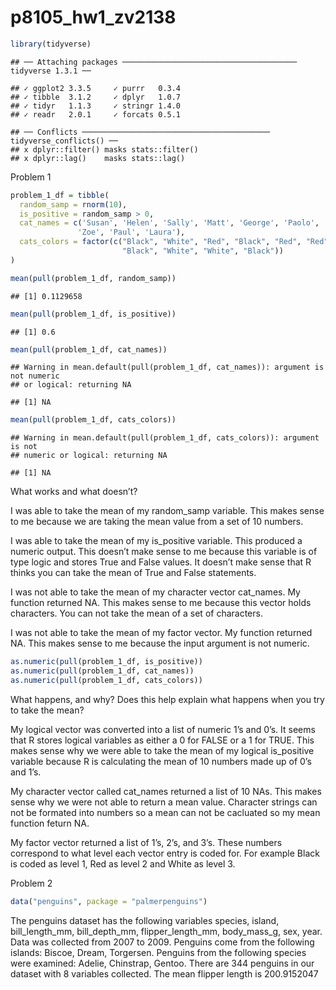 p8105\_hw1\_zv2138
================

``` r
library(tidyverse)
```

    ## ── Attaching packages ─────────────────────────────────────── tidyverse 1.3.1 ──

    ## ✓ ggplot2 3.3.5     ✓ purrr   0.3.4
    ## ✓ tibble  3.1.2     ✓ dplyr   1.0.7
    ## ✓ tidyr   1.1.3     ✓ stringr 1.4.0
    ## ✓ readr   2.0.1     ✓ forcats 0.5.1

    ## ── Conflicts ────────────────────────────────────────── tidyverse_conflicts() ──
    ## x dplyr::filter() masks stats::filter()
    ## x dplyr::lag()    masks stats::lag()

Problem 1

``` r
problem_1_df = tibble(
  random_samp = rnorm(10),
  is_positive = random_samp > 0,
  cat_names = c('Susan', 'Helen', 'Sally', 'Matt', 'George', 'Paolo', 'Oliver',
               'Zoe', 'Paul', 'Laura'),
  cats_colors = factor(c("Black", "White", "Red", "Black", "Red", "Red",
                         "Black", "White", "White", "Black"))
)
```

``` r
mean(pull(problem_1_df, random_samp))
```

    ## [1] 0.1129658

``` r
mean(pull(problem_1_df, is_positive))
```

    ## [1] 0.6

``` r
mean(pull(problem_1_df, cat_names))
```

    ## Warning in mean.default(pull(problem_1_df, cat_names)): argument is not numeric
    ## or logical: returning NA

    ## [1] NA

``` r
mean(pull(problem_1_df, cats_colors))
```

    ## Warning in mean.default(pull(problem_1_df, cats_colors)): argument is not
    ## numeric or logical: returning NA

    ## [1] NA

What works and what doesn’t?

I was able to take the mean of my random\_samp variable. This makes
sense to me because we are taking the mean value from a set of 10
numbers.

I was able to take the mean of my is\_positive variable. This produced a
numeric output. This doesn’t make sense to me because this variable is
of type logic and stores True and False values. It doesn’t make sense
that R thinks you can take the mean of True and False statements.

I was not able to take the mean of my character vector cat\_names. My
function returned NA. This makes sense to me because this vector holds
characters. You can not take the mean of a set of characters.

I was not able to take the mean of my factor vector. My function
returned NA. This makes sense to me because the input argument is not
numeric.

``` r
as.numeric(pull(problem_1_df, is_positive))
as.numeric(pull(problem_1_df, cat_names))
as.numeric(pull(problem_1_df, cats_colors))
```

What happens, and why? Does this help explain what happens when you try
to take the mean?

My logical vector was converted into a list of numeric 1’s and 0’s. It
seems that R stores logical variables as either a 0 for FALSE or a 1 for
TRUE. This makes sense why we were able to take the mean of my logical
is\_positive variable because R is calculating the mean of 10 numbers
made up of 0’s and 1’s.

My character vector called cat\_names returned a list of 10 NAs. This
makes sense why we were not able to return a mean value. Character
strings can not be formated into numbers so a mean can not be cacluated
so my mean function feturn NA.

My factor vector returned a list of 1’s, 2’s, and 3’s. These numbers
correspond to what level each vector entry is coded for. For example
Black is coded as level 1, Red as level 2 and White as level 3.

Problem 2

``` r
data("penguins", package = "palmerpenguins")
```

The penguins dataset has the following variables species, island,
bill\_length\_mm, bill\_depth\_mm, flipper\_length\_mm, body\_mass\_g,
sex, year. Data was collected from 2007 to 2009. Penguins come from the
following islands: Biscoe, Dream, Torgersen. Penguins from the following
species were examined: Adelie, Chinstrap, Gentoo. There are 344 penguins
in our dataset with 8 variables collected. The mean flipper length is
200.9152047

